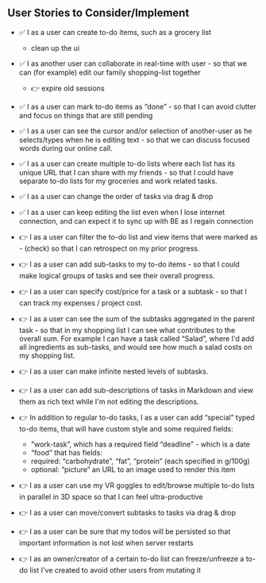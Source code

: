 ## User Stories to Consider/Implement
- ✅ I as a user can create to-do items, such as a grocery list
  -  clean up the ui

- ✅ I as another user can collaborate in real-time with user - so that we
can (for example) edit our family shopping-list together
  - 👉 expire old sessions
  
- ✅ I as a user can mark to-do items as “done” - so that I can avoid clutter and focus on
things that are still pending

- ✅ I as a user can see the cursor and/or selection of another-user as he selects/types
when he is editing text - so that we can discuss focused words during our online call.

- ✅ I as a user can create multiple to-do lists where each list has its unique URL that I
can share with my friends - so that I could have separate to-do lists for my groceries
and work related tasks.

- ✅ I as a user can change the order of tasks via drag & drop

- ✅ I as a user can keep editing the list even when I lose internet connection, and can
expect it to sync up with BE as I regain connection

- 👉 I as a user can filter the to-do list and view items that were marked as - (check) so that I
can retrospect on my prior progress.

- 👉 I as a user can add sub-tasks to my to-do items - so that I could make logical groups
of tasks and see their overall progress.

- 👉 I as a user can specify cost/price for a task or a subtask - so that I can track my
expenses / project cost.

- 👉 I as a user can see the sum of the subtasks aggregated in the parent task - so that in
my shopping list I can see what contributes to the overall sum. For example I can
have a task called “Salad”, where I'd add all ingredients as sub-tasks, and would see
how much a salad costs on my shopping list.

- 👉 I as a user can make infinite nested levels of subtasks.

- 👉 I as a user can add sub-descriptions of tasks in Markdown and view them as rich
text while I'm not editing the descriptions.

- 👉 In addition to regular to-do tasks, I as a user can add “special” typed to-do items, that
will have custom style and some required fields:
  - ”work-task”, which has a required field “deadline” - which is a date
  - “food” that has fields:
  - required: “carbohydrate”, “fat”, “protein” (each specified in g/100g)
  - optional: “picture” an URL to an image used to render this item

- 👉 I as a user can use my VR goggles to edit/browse multiple to-do lists in parallel in 3D
space so that I can feel ultra-productive

- 👉 I as a user can move/convert subtasks to tasks via drag & drop

- 👉 I as a user can be sure that my todos will be persisted so that important information
is not lost when server restarts

- 👉 I as an owner/creator of a certain to-do list can freeze/unfreeze a to-do list I've
created to avoid other users from mutating it
